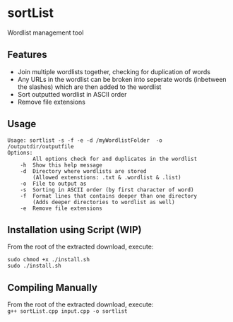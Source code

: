 # sortList
Wordlist management tool

## Features  
* Join multiple wordlists together, checking for duplication of words
* Any URLs in the wordlist can be broken into seperate words (inbetween the slashes) which are then added to the wordlist
* Sort outputted wordlist in ASCII order
* Remove file extensions  

## Usage
```
Usage: sortlist -s -f -e -d /myWordlistFolder  -o /outputdir/outputfile
Options:
	   	All options check for and duplicates in the wordlist
	-h 	Show this help message
	-d 	Directory where wordlists are stored
	   	(Allowed extenstions: .txt & .wordlist & .list)
	-o 	File to output as
	-s 	Sorting in ASCII order (by first character of word)
	-f 	Format lines that contains deeper than one directory
	   	(Adds deeper directories to wordlist as well)
	-e 	Remove file extensions
```
## Installation using Script (WIP)
From the root of the extracted download, execute:
```
sudo chmod +x ./install.sh
sudo ./install.sh
```
## Compiling Manually
From the root of the extracted download, execute:  
`g++ sortList.cpp input.cpp -o sortlist`
